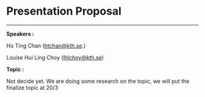# Presentation Proposal

----

**Speakers	:**

Ho Ting Chan (htchan@kth.se.)

Louise Hui Ling Choy (lhlchoy@kth.se)



**Topic		:**

Not decide yet. We are doing some research on the topic, we will put the finalize topic at 20/3